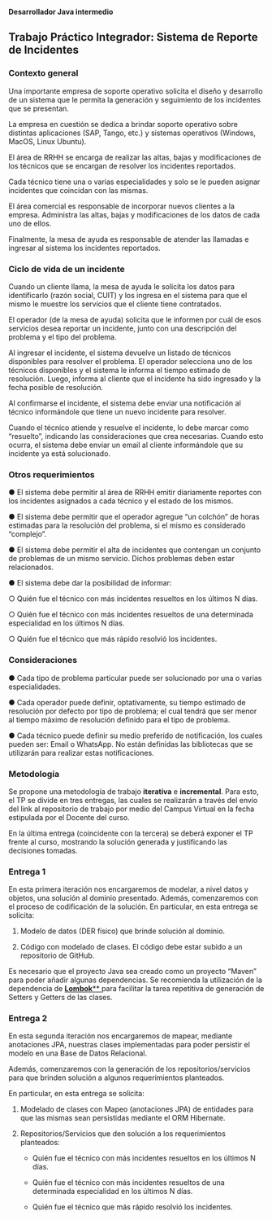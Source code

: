 ﻿<a name="br1"></a> 

**Desarrollador Java intermedio**
  
## Trabajo Práctico Integrador: Sistema de Reporte de Incidentes

  
### Contexto general
  
Una importante empresa de soporte operativo solicita el diseño y desarrollo de un sistema
que le permita la generación y seguimiento de los incidentes que se presentan.  

La empresa en cuestión se dedica a brindar soporte operativo sobre distintas aplicaciones
(SAP, Tango, etc.) y sistemas operativos (Windows, MacOS, Linux Ubuntu).  

El área de RRHH se encarga de realizar las altas, bajas y modificaciones de los técnicos que se
encargan de resolver los incidentes reportados.  

Cada técnico tiene una o varias especialidades y solo se le pueden asignar incidentes que
coincidan con las mismas.  

El área comercial es responsable de incorporar nuevos clientes a la empresa. Administra las
altas, bajas y modificaciones de los datos de cada uno de ellos.  

Finalmente, la mesa de ayuda es responsable de atender las llamadas e ingresar al sistema los
incidentes reportados.  

  
### Ciclo de vida de un incidente 
  
Cuando un cliente llama, la mesa de ayuda le solicita los datos para identificarlo (razón social,
CUIT) y los ingresa en el sistema para que el mismo le muestre los servicios que el cliente
tiene contratados.  

El operador (de la mesa de ayuda) solicita que le informen por cuál de esos servicios desea
reportar un incidente, junto con una descripción del problema y el tipo del problema.  

Al ingresar el incidente, el sistema devuelve un listado de técnicos disponibles para resolver el
problema. El operador selecciona uno de los técnicos disponibles y el sistema le informa el
tiempo estimado de resolución. Luego, informa al cliente que el incidente ha sido ingresado y
la fecha posible de resolución.  

Al confirmarse el incidente, el sistema debe enviar una notificación al técnico informándole
que tiene un nuevo incidente para resolver.  

<a name="br2"></a> 

Cuando el técnico atiende y resuelve el incidente, lo debe marcar como “resuelto”, indicando
las consideraciones que crea necesarias. Cuando esto ocurra, el sistema debe enviar un email
al cliente informándole que su incidente ya está solucionado.  

  
### Otros requerimientos
  
● El sistema debe permitir al área de RRHH emitir diariamente reportes con los
incidentes asignados a cada técnico y el estado de los mismos.  

● El sistema debe permitir que el operador agregue “un colchón” de horas estimadas
para la resolución del problema, si el mismo es considerado “complejo”.  

● El sistema debe permitir el alta de incidentes que contengan un conjunto de
problemas de un mismo servicio. Dichos problemas deben estar relacionados.  

● El sistema debe dar la posibilidad de informar:  

  ○ Quién fue el técnico con más incidentes resueltos en los últimos N días.  

  ○ Quién fue el técnico con más incidentes resueltos de una determinada
  especialidad en los últimos N días.  

  ○ Quién fue el técnico que más rápido resolvió los incidentes.  
  
  
### Consideraciones
  
● Cada tipo de problema particular puede ser solucionado por una o varias
especialidades.  

● Cada operador puede definir, optativamente, su tiempo estimado de resolución por
defecto por tipo de problema; el cual tendrá que ser menor al tiempo máximo de
resolución definido para el tipo de problema.  

● Cada técnico puede definir su medio preferido de notificación, los cuales pueden ser:
Email o WhatsApp. No están definidas las bibliotecas que se utilizarán para realizar
estas notificaciones.  
  
  
### Metodología
  
Se propone una metodología de trabajo **iterativa** e **incremental**. Para esto, el TP se divide en
tres entregas, las cuales se realizarán a través del envío del link al repositorio de trabajo por
medio del Campus Virtual en la fecha estipulada por el Docente del curso.  

En la última entrega (coincidente con la tercera) se deberá exponer el TP frente al curso,
mostrando la solución generada y justificando las decisiones tomadas.  

<a name="br3"></a> 

  
### Entrega 1  

En esta primera iteración nos encargaremos de modelar, a nivel datos y objetos, una solución
al dominio presentado. Además, comenzaremos con el proceso de codificación de la solución.
En particular, en esta entrega se solicita:  

1. Modelo de datos (DER físico) que brinde solución al dominio.  

2. Código con modelado de clases. El código debe estar subido a un repositorio de
GitHub.  

Es necesario que el proyecto Java sea creado como un proyecto “Maven” para poder añadir
algunas dependencias. Se recomienda la utilización de la dependencia de [**Lombok**](https://projectlombok.org/)[** ](https://projectlombok.org/)para
facilitar la tarea repetitiva de generación de Setters y Getters de las clases.  

  
### Entrega 2
  
En esta segunda iteración nos encargaremos de mapear, mediante anotaciones JPA, nuestras
clases implementadas para poder persistir el modelo en una Base de Datos Relacional.  

Además, comenzaremos con la generación de los repositorios/servicios para que brinden
solución a algunos requerimientos planteados.  

En particular, en esta entrega se solicita:  

1. Modelado de clases con Mapeo (anotaciones JPA) de entidades para que las mismas
sean persistidas mediante el ORM Hibernate.  

2. Repositorios/Servicios que den solución a los requerimientos planteados:  

    - Quién fue el técnico con más incidentes resueltos en los últimos N días.  

    - Quién fue el técnico con más incidentes resueltos de una determinada
especialidad en los últimos N días.

    - Quién fue el técnico que más rápido resolvió los incidentes.  
